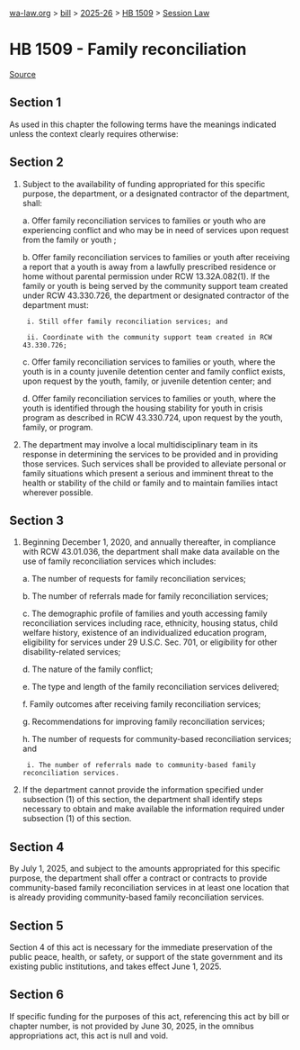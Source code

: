[wa-law.org](/) > [bill](/bill/) > [2025-26](/bill/2025-26/) > [HB 1509](/bill/2025-26/hb/1509/) > [Session Law](/bill/2025-26/hb/1509/S.SL/)

# HB 1509 - Family reconciliation

[Source](http://lawfilesext.leg.wa.gov/biennium/2025-26/Pdf/Bills/Session%20Laws/House/1509-S.SL.pdf)

## Section 1
As used in this chapter the following terms have the meanings indicated unless the context clearly requires otherwise:

## Section 2
1. Subject to the availability of funding appropriated for this specific purpose, the department, or a designated contractor of the department, shall:

    a. Offer family reconciliation services to families or youth who are experiencing conflict and who may be in need of services upon request from the family or youth ;

    b. Offer family reconciliation services to families or youth after receiving a report that a youth is away from a lawfully prescribed residence or home without parental permission under RCW 13.32A.082(1). If the family or youth is being served by the community support team created under RCW 43.330.726, the department or designated contractor of the department must:

        i. Still offer family reconciliation services; and

        ii. Coordinate with the community support team created in RCW 43.330.726;

    c. Offer family reconciliation services to families or youth, where the youth is in a county juvenile detention center and family conflict exists, upon request by the youth, family, or juvenile detention center; and

    d. Offer family reconciliation services to families or youth, where the youth is identified through the housing stability for youth in crisis program as described in RCW 43.330.724, upon request by the youth, family, or program.

2. The department may involve a local multidisciplinary team in its response in determining the services to be provided and in providing those services. Such services shall be provided to alleviate personal or family situations which present a serious and imminent threat to the health or stability of the child or family and to maintain families intact wherever possible.

## Section 3
1. Beginning December 1, 2020, and annually thereafter, in compliance with RCW 43.01.036, the department shall make data available on the use of family reconciliation services which includes:

    a. The number of requests for family reconciliation services;

    b. The number of referrals made for family reconciliation services;

    c. The demographic profile of families and youth accessing family reconciliation services including race, ethnicity, housing status, child welfare history, existence of an individualized education program, eligibility for services under 29 U.S.C. Sec. 701, or eligibility for other disability-related services;

    d. The nature of the family conflict;

    e. The type and length of the family reconciliation services delivered;

    f. Family outcomes after receiving family reconciliation services;

    g. Recommendations for improving family reconciliation services;

    h. The number of requests for community-based reconciliation services; and

        i. The number of referrals made to community-based family reconciliation services.

2. If the department cannot provide the information specified under subsection (1) of this section, the department shall identify steps necessary to obtain and make available the information required under subsection (1) of this section.

## Section 4
By July 1, 2025, and subject to the amounts appropriated for this specific purpose, the department shall offer a contract or contracts to provide community-based family reconciliation services in at least one location that is already providing community-based family reconciliation services.

## Section 5
Section 4 of this act is necessary for the immediate preservation of the public peace, health, or safety, or support of the state government and its existing public institutions, and takes effect June 1, 2025.

## Section 6
If specific funding for the purposes of this act, referencing this act by bill or chapter number, is not provided by June 30, 2025, in the omnibus appropriations act, this act is null and void.
